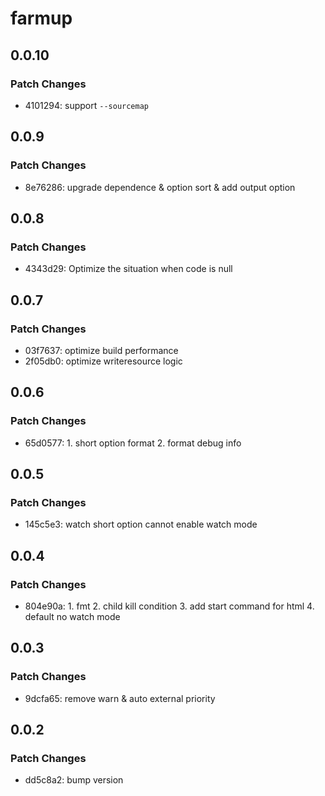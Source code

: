 # farmup

## 0.0.10

### Patch Changes

- 4101294: support `--sourcemap`

## 0.0.9

### Patch Changes

- 8e76286: upgrade dependence & option sort & add output option

## 0.0.8

### Patch Changes

- 4343d29: Optimize the situation when code is null

## 0.0.7

### Patch Changes

- 03f7637: optimize build performance
- 2f05db0: optimize writeresource logic

## 0.0.6

### Patch Changes

- 65d0577: 1. short option format 2. format debug info

## 0.0.5

### Patch Changes

- 145c5e3: watch short option cannot enable watch mode

## 0.0.4

### Patch Changes

- 804e90a: 1. fmt 2. child kill condition 3. add start command for html 4. default no watch mode

## 0.0.3

### Patch Changes

- 9dcfa65: remove warn & auto external priority

## 0.0.2

### Patch Changes

- dd5c8a2: bump version
